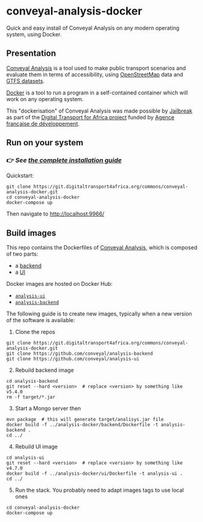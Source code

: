 # conveyal-analysis-docker

Quick and easy install of Conveyal Analysis on any modern operating system, using Docker.

## Presentation

[Conveyal Analysis](https://www.conveyal.com/analysis/) is a tool used to make public transport scenarios and evaluate them in terms of accessibility, using [OpenStreetMap](http://openstreetmap.org/) data and [GTFS datasets](https://git.digitaltransport4africa.org/data).

[Docker](docker.com) is a tool to run a program in a self-contained container which will work on any operating system.

This "dockerisation" of Conveyal Analysis was made possible by [Jailbreak](http://jailbreak.paris/) as part of the [Digital Transport for Africa project](http://digitaltransport4africa.org/) funded by [Agence française de développement](https://www.afd.fr/).

## Run on your system

### 👉 _See [the complete installation guide](/INSTALL.md)_ 

Quickstart:

```
git clone https://git.digitaltransport4africa.org/commons/conveyal-analysis-docker.git
cd conveyal-analysis-docker
docker-compose up
```
Then navigate to [http://localhost:9966/](http://localhost:9966/)

## Build images

This repo contains the Dockerfiles of [Conveyal Analysis](https://www.conveyal.com/analysis/), which is composed of two parts:
- a [backend](https://github.com/conveyal/analysis-backend)
- a [UI](https://github.com/conveyal/analysis-ui)

Docker images are hosted on Docker Hub:
- [`analysis-ui`](https://cloud.docker.com/u/jailbreakparis/repository/docker/jailbreakparis/analysis-ui)
- [`analysis-backend`](https://cloud.docker.com/u/jailbreakparis/repository/docker/jailbreakparis/analysis-backend)

The following guide is to create new images, typically when a new version of the software is available:

1. Clone the repos
```
git clone https://git.digitaltransport4africa.org/commons/conveyal-analysis-docker.git
git clone https://github.com/conveyal/analysis-backend
git clone https://github.com/conveyal/analysis-ui
```
2. Rebuild backend image
```
cd analysis-backend
git reset --hard <version>  # replace <version> by something like v5.4.0
rm -f target/*.jar
```
3. Start a Mongo server then
```
mvn package  # this will generate target/analisys.jar file
docker build -f ../analysis-docker/backend/Dockerfile -t analysis-backend .
cd ../
```
4. Rebuild UI image
```
cd analysis-ui
git reset --hard <version>  # replace <version> by something like v4.7.0
docker build -f ../analysis-docker/ui/Dockerfile -t analysis-ui .
cd ../
```
5. Run the stack. You probably need to adapt
images tags to use local ones
```
cd conveyal-analysis-docker
docker-compose up
```
